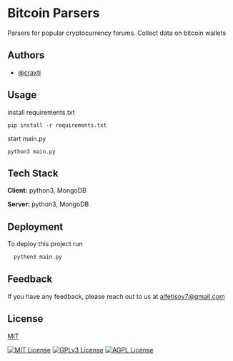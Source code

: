 
# Bitcoin Parsers 

Parsers for popular cryptocurrency forums. Collect data on bitcoin wallets

## Authors

- [@craxti](https://www.github.com/craxti)




## Usage

install requirements.txt

```pip install -r requirements.txt```

start main.py

```
python3 main.py
```


## Tech Stack

**Client:** python3, MongoDB

**Server:** python3, MongoDB


## Deployment

To deploy this project run

```python
  python3 main.py
```


## Feedback

If you have any feedback, please reach out to us at alfetisov7@gmail.com


## License

[MIT](https://github.com/Craxti/bitcoin_parser/blob/main/License)



[![MIT License](https://img.shields.io/badge/License-MIT-green.svg)](https://choosealicense.com/licenses/mit/)
[![GPLv3 License](https://img.shields.io/badge/License-GPL%20v3-yellow.svg)](https://opensource.org/licenses/)
[![AGPL License](https://img.shields.io/badge/license-AGPL-blue.svg)](http://www.gnu.org/licenses/agpl-3.0)
